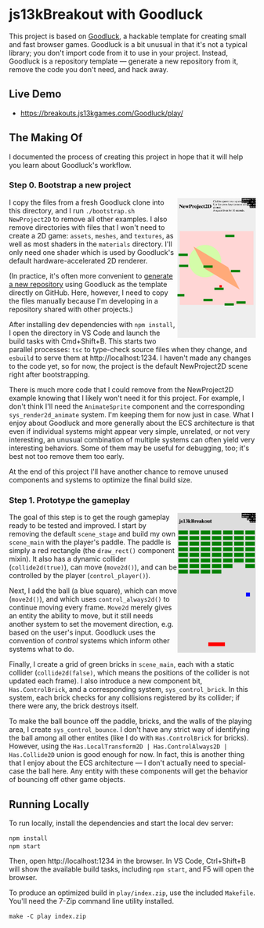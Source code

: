 # js13kBreakout with Goodluck

This project is based on [Goodluck](https://gdlck.com), a hackable template for creating small and fast browser games. Goodluck is a bit unusual in that it's not a typical library; you don't import code from it to use in your project. Instead, Goodluck is a repository template — generate a new repository from it, remove the code you don't need, and hack away.

## Live Demo

* https://breakouts.js13kgames.com/Goodluck/play/

## The Making Of

I documented the process of creating this project in hope that it will help you learn about Goodluck's workflow.

### Step 0. Bootstrap a new project

<img src="screenshots/step0.png" align=right width=160>

I copy the files from a fresh Goodluck clone into this directory, and I run `./bootstrap.sh NewProject2D` to remove all other examples. I also remove directories with files that I won't need to create a 2D game: `assets`, `meshes`, and `textures`, as well as most shaders in the `materials` directory. I'll only need one shader which is used by Goodluck's default hardware-accelerated 2D renderer.

(In practice, it's often more convenient to [generate a new repository](https://github.com/piesku/goodluck/generate) using Goodluck as the template directly on GitHub. Here, however, I need to copy the files manually because I'm developing in a repository shared with other projects.)

After installing dev dependencies with `npm install`, I open the directory in VS Code and launch the build tasks with Cmd+Shift+B. This starts two parallel processes: `tsc` to type-check source files when they change, and `esbuild` to serve them at http://localhost:1234. I haven't made any changes to the code yet, so for now, the project is the default NewProject2D scene right after bootstrapping.

There is much more code that I could remove from the NewProject2D example knowing that I likely won't need it for this project. For example, I don't think I'll need the `AnimateSprite` component and the corresponding `sys_render2d_animate` system. I'm keeping them for now just in case. What I enjoy about Goodluck and more generally about the ECS architecture is that even if individual systems might appear very simple, unrelated, or not very interesting, an unusual combination of multiple systems can often yield very interesting behaviors. Some of them may be useful for debugging, too; it's best not too remove them too early.

At the end of this project I'll have another chance to remove unused components and systems to optimize the final build size.

### Step 1. Prototype the gameplay

<img src="screenshots/step1.png" align=right width=160>

The goal of this step is to get the rough gameplay ready to be tested and improved. I start by removing the default `scene_stage` and build my own `scene_main` with the player's paddle. The paddle is simply a red rectangle (the `draw_rect()` component mixin). It also has a dynamic collider (`collide2d(true)`), can move (`move2d()`), and can be controlled by the player (`control_player()`).

Next, I add the ball (a blue square), which can move (`move2d()`), and which uses `control_always2d()` to continue moving every frame. `Move2d` merely gives an entity the ability to move, but it still needs another system to set the movement direction, e.g. based on the user's input. Goodluck uses the convention of _control_ systems which inform other systems what to do.

Finally, I create a grid of green bricks in `scene_main`, each with a static collider (`collide2d(false)`, which means the positions of the collider is not updated each frame). I also introduce a new component bit, `Has.ControlBrick`, and a corresponding system, `sys_control_brick`. In this system, each brick checks for any collisions registered by its collider; if there were any, the brick destroys itself.

To make the ball bounce off the paddle, bricks, and the walls of the playing area, I create `sys_control_bounce`. I don't have any strict way of identifying the ball among all other entites (like I do with `Has.ControlBrick` for bricks). However, using the `Has.LocalTransform2D | Has.ControlAlways2D | Has.Collide2D` union is good enough for now. In fact, this is another thing that I enjoy about the ECS architecture — I don't actually need to special-case the ball here. Any entity with these components will get the behavior of bouncing off other game objects.

## Running Locally

To run locally, install the dependencies and start the local dev server:

    npm install
    npm start

Then, open http://localhost:1234 in the browser. In VS Code, Ctrl+Shift+B will show the available build tasks, including `npm start`, and F5 will open the browser.

To produce an optimized build in `play/index.zip`, use the included `Makefile`. You'll need the 7-Zip command line utility installed.

    make -C play index.zip
